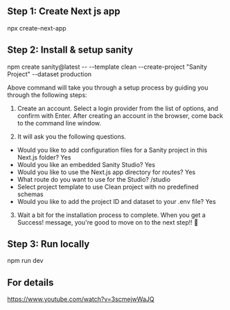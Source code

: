 
## Step 1: Create Next js app

npx create-next-app

## Step 2: Install & setup sanity

npm create sanity@latest -- --template clean --create-project "Sanity Project" --dataset production

Above command will take you through a setup process by guiding you through the following steps:

1. Create an account. Select a login provider from the list of options, and confirm with Enter. After creating an account in the browser, come back to the command line window.

2. It will ask you the following questions.

+ Would you like to add configuration files for a Sanity project in this Next.js folder? Yes
+ Would you like an embedded Sanity Studio? Yes
+ Would you like to use the Next.js app directory for routes? Yes
+ What route do you want to use for the Studio? /studio
+ Select project template to use Clean project with no predefined schemas
+ Would you like to add the project ID and dataset to your .env file? Yes

3. Wait a bit for the installation process to complete. When you get a Success! message, you're good to move on to the next step!! 🎉

## Step 3: Run locally

npm run dev

## For details
https://www.youtube.com/watch?v=3scmejwWaJQ
